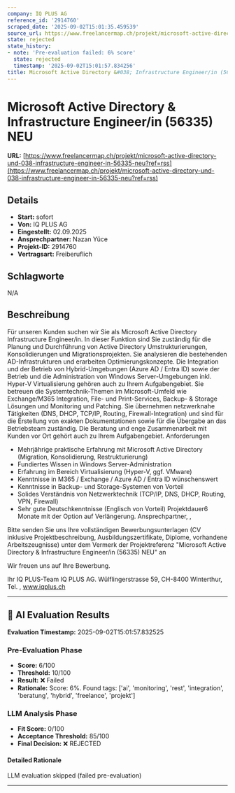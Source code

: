 ```yaml
---
company: IQ PLUS AG
reference_id: '2914760'
scraped_date: '2025-09-02T15:01:35.459539'
source_url: https://www.freelancermap.ch/projekt/microsoft-active-directory-und-038-infrastructure-engineer-in-56335-neu?ref=rss
state: rejected
state_history:
- note: 'Pre-evaluation failed: 6% score'
  state: rejected
  timestamp: '2025-09-02T15:01:57.834256'
title: Microsoft Active Directory &#038; Infrastructure Engineer/in (56335) NEU
---
```



# Microsoft Active Directory &#038; Infrastructure Engineer/in (56335) NEU
**URL:** [https://www.freelancermap.ch/projekt/microsoft-active-directory-und-038-infrastructure-engineer-in-56335-neu?ref=rss](https://www.freelancermap.ch/projekt/microsoft-active-directory-und-038-infrastructure-engineer-in-56335-neu?ref=rss)
## Details
- **Start:** sofort
- **Von:** IQ PLUS AG
- **Eingestellt:** 02.09.2025
- **Ansprechpartner:** Nazan Yüce
- **Projekt-ID:** 2914760
- **Vertragsart:** Freiberuflich

## Schlagworte
N/A

## Beschreibung
Für unseren Kunden suchen wir Sie als Microsoft Active Directory Infrastructure Engineer/in. In dieser Funktion sind Sie zuständig für die Planung und Durchführung von Active Directory Umstrukturierungen, Konsolidierungen und Migrationsprojekten. Sie analysieren die bestehenden AD-Infrastrukturen und erarbeiten Optimierungskonzepte. Die Integration und der Betrieb von Hybrid-Umgebungen (Azure AD / Entra ID) sowie der Betrieb und die Administration von Windows Server-Umgebungen inkl. Hyper-V Virtualisierung gehören auch zu Ihrem Aufgabengebiet. Sie betreuen die Systemtechnik-Themen im Microsoft-Umfeld wie Exchange/M365 Integration, File- und Print-Services, Backup- & Storage Lösungen und Monitoring und Patching. Sie übernehmen netzwerknahe Tätigkeiten (DNS, DHCP, TCP/IP, Routing, Firewall-Integration) und sind für die Erstellung von exakten Dokumentationen sowie für die Übergabe an das Betriebsteam zuständig. Die Beratung und enge Zusammenarbeit mit Kunden vor Ort gehört auch zu Ihrem Aufgabengebiet.
Anforderungen

- Mehrjährige praktische Erfahrung mit Microsoft Active Directory (Migration, Konsolidierung, Restrukturierung)
- Fundiertes Wissen in Windows Server-Administration
- Erfahrung im Bereich Virtualisierung (Hyper-V, ggf. VMware)
- Kenntnisse in M365 / Exchange / Azure AD / Entra ID wünschenswert
- Kenntnisse in Backup- und Storage-Systemen von Vorteil
- Solides Verständnis von Netzwerktechnik (TCP/IP, DNS, DHCP, Routing, VPN, Firewall)
- Sehr gute Deutschkenntnisse (Englisch von Vorteil)
Projektdauer6 Monate mit der Option auf Verlängerung. Ansprechpartner, ,

Bitte senden Sie uns Ihre vollständigen Bewerbungsunterlagen (CV inklusive Projektbeschreibung, Ausbildungszertifikate, Diplome, vorhandene Arbeitszeugnisse) unter dem Vermerk der Projektreferenz "Microsoft Active Directory & Infrastructure Engineer/in (56335) NEU" an

Wir freuen uns auf Ihre Bewerbung.

Ihr IQ PLUS-Team
IQ PLUS AG. Wülflingerstrasse 59, CH-8400 Winterthur, Tel. , www.iqplus.ch

---

## 🤖 AI Evaluation Results

**Evaluation Timestamp:** 2025-09-02T15:01:57.832525

### Pre-Evaluation Phase
- **Score:** 6/100
- **Threshold:** 10/100
- **Result:** ❌ Failed
- **Rationale:** Score: 6%. Found tags: ['ai', 'monitoring', 'rest', 'integration', 'beratung', 'hybrid', 'freelance', 'projekt']

### LLM Analysis Phase
- **Fit Score:** 0/100
- **Acceptance Threshold:** 85/100
- **Final Decision:** ❌ REJECTED

#### Detailed Rationale
LLM evaluation skipped (failed pre-evaluation)

---
